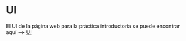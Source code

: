 # UI

El UI de la página web para la práctica introductoria se puede encontrar aquí --> [UI](https://www.figma.com/file/KRNJeqfi0B1xyQSsJHPMP7/Abogabot-UI?node-id=0%3A1)
